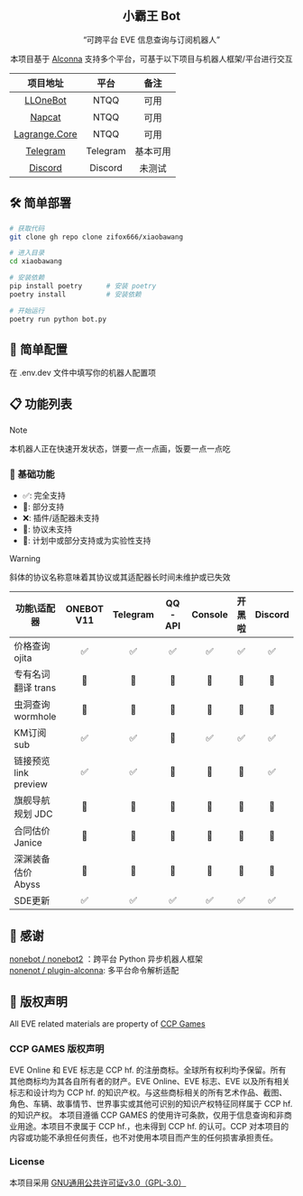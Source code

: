 <div align=center>

## 小霸王 Bot

</div>

<div align=center>

“可跨平台 EVE 信息查询与订阅机器人”

本项目基于 [Alconna](https://github.com/nonebot/plugin-alconna) 支持多个平台，可基于以下项目与机器人框架/平台进行交互

|                             项目地址                              |    平台    |  备注  |
|:-------------------------------------------------------------:|:--------:|:----:|
|       [LLOneBot](https://github.com/LLOneBot/LLOneBot)        |   NTQQ   |  可用  |
|         [Napcat](https://github.com/NapNeko/NapCatQQ)         |   NTQQ   |  可用  |
| [Lagrange.Core](https://github.com/LagrangeDev/Lagrange.Core) |   NTQQ   |  可用  |
|    [Telegram](https://github.com/nonebot/adapter-telegram)    | Telegram | 基本可用 |
|     [Discord](https://github.com/nonebot/adapter-discord)     | Discord  | 未测试  |

</div>

## 🛠️ 简单部署

```bash
# 获取代码
git clone gh repo clone zifox666/xiaobawang

# 进入目录
cd xiaobawang

# 安装依赖
pip install poetry      # 安装 poetry
poetry install          # 安装依赖

# 开始运行
poetry run python bot.py
```

## 📝 简单配置

在 .env.dev 文件中填写你的机器人配置项

## 📋 功能列表

> [!NOTE]
> 本机器人正在快速开发状态，饼要一点一点画，饭要一点一点吃

### 🔧 基础功能

- ✅: 完全支持
- 📝: 部分支持
- ❌: 插件/适配器未支持
- 🚫: 协议未支持
- 🚧: 计划中或部分支持或为实验性支持

> [!WARNING]
> 斜体的协议名称意味着其协议或其适配器长时间未维护或已失效

| 功能\适配器            |  ONEBOT V11  |  Telegram  |  QQ-API  |  Console  |  开黑啦  |  Discord  |
|-------------------|:------------:|:----------:|:--------:|:---------:|:-----:|:---------:|
| 价格查询 ojita        |      ✅       |     ✅      |    ✅     |     ✅     |   ✅   |     ✅     |
| 专有名词翻译 trans      |      🚧      |     🚧     |    🚧    |    🚧     |  🚧   |    🚧     | 🚧       |
| 虫洞查询 wormhole     |      🚧      |     🚧     |    🚧    |    🚧     |  🚧   |    🚧     | 🚧       |
| KM订阅  sub         |      ✅       |     ✅      |    🚫    |     ✅     |   ✅   |     ✅     |
| 链接预览 link preview |      ✅       |     ✅      |    📝    |    📝     |  📝   |     ✅     |
| 旗舰导航规划      JDC   |      🚧      |     🚧     |    🚧    |    🚧     |  🚧   |    🚧     | 🚧       |
| 合同估价 Janice       |      🚧      |     🚧     |    🚧    |    🚧     |  🚧   |    🚧     | 🚧       |
| 深渊装备估价 Abyss      |      🚧      |     🚧     |    🚧    |    🚧     |  🚧   |    🚧     | 🚧       |
| SDE更新|      ✅       |     ✅      |    ✅     |     ✅     |   ✅   |     ✅     |


## 🙏 感谢

[nonebot / nonebot2](https://github.com/nonebot/nonebot2) ：跨平台 Python 异步机器人框架  
[nonenot / plugin-alconna](https://github.com/nonebot/plugin-alconna): 多平台命令解析适配

## 📜 版权声明

All EVE related materials are property of [CCP Games](https://www.ccpgames.com/)

### CCP GAMES 版权声明

EVE Online 和 EVE 标志是 CCP hf. 的注册商标。全球所有权利均予保留。所有其他商标均为其各自所有者的财产。EVE Online、EVE 标志、EVE 以及所有相关标志和设计均为 CCP hf. 的知识产权。与这些商标相关的所有艺术作品、截图、角色、车辆、故事情节、世界事实或其他可识别的知识产权特征同样属于 CCP hf. 的知识产权。
本项目遵循 CCP GAMES 的使用许可条款，仅用于信息查询和非商业用途。本项目不隶属于 CCP hf.，也未得到 CCP hf. 的认可。CCP 对本项目的内容或功能不承担任何责任，也不对使用本项目而产生的任何损害承担责任。

### License

本项目采用 [GNU通用公共许可证v3.0（GPL-3.0）](https://www.gnu.org/licenses/gpl-3.0.html)
